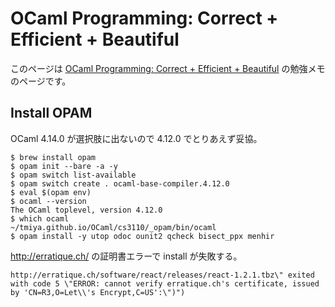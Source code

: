 # OCaml Programming: Correct + Efficient + Beautiful

このページは [OCaml Programming: Correct + Efficient + Beautiful](https://cs3110.github.io/textbook/ocaml_programming.pdf) の勉強メモのページです。


## Install OPAM

OCaml 4.14.0 が選択肢に出ないので 4.12.0 でとりあえず妥協。

```
$ brew install opam
$ opam init --bare -a -y
$ opam switch list-available
$ opam switch create . ocaml-base-compiler.4.12.0
$ eval $(opam env)
$ ocaml --version
The OCaml toplevel, version 4.12.0
$ which ocaml  
~/tmiya.github.io/OCaml/cs3110/_opam/bin/ocaml
$ opam install -y utop odoc ounit2 qcheck bisect_ppx menhir
```

http://erratique.ch/ の証明書エラーで install が失敗する。

```
http://erratique.ch/software/react/releases/react-1.2.1.tbz\" exited with code 5 \"ERROR: cannot verify erratique.ch's certificate, issued by 'CN=R3,O=Let\\'s Encrypt,C=US':\")")
```
